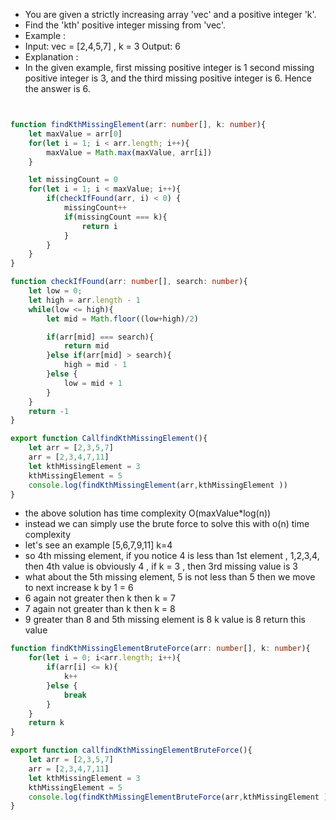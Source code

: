 - You are given a strictly increasing array 'vec' and a positive integer 'k'.
- Find the 'kth' positive integer missing from 'vec'.
- Example :
- Input: vec = [2,4,5,7] , k = 3 Output: 6
- Explanation : 
- In the given example, first missing positive integer is 1 second missing positive integer is 3, and the third missing positive integer is 6. Hence the answer is 6.

```ts


function findKthMissingElement(arr: number[], k: number){
    let maxValue = arr[0]
    for(let i = 1; i < arr.length; i++){
        maxValue = Math.max(maxValue, arr[i])
    }

    let missingCount = 0
    for(let i = 1; i < maxValue; i++){
        if(checkIfFound(arr, i) < 0) {
            missingCount++
            if(missingCount === k){
                return i
            }
        }
    }
}

function checkIfFound(arr: number[], search: number){
    let low = 0;
    let high = arr.length - 1
    while(low <= high){
        let mid = Math.floor((low+high)/2)

        if(arr[mid] === search){
            return mid
        }else if(arr[mid] > search){
            high = mid - 1
        }else {
            low = mid + 1
        }
    }
    return -1
}

export function CallfindKthMissingElement(){
    let arr = [2,3,5,7]
    arr = [2,3,4,7,11]
    let kthMissingElement = 3
    kthMissingElement = 5
    console.log(findKthMissingElement(arr,kthMissingElement ))
}

```

- the above solution has time complexity O(maxValue*log(n))
- instead we can simply use the brute force to solve this with o(n) time complexity
- let's see an example [5,6,7,9,11] k=4
- so 4th missing element, if you notice 4 is less than 1st element , 1,2,3,4, then 4th value is obviously 4 , if k = 3 , then 3rd missing value is 3
- what about the 5th missing element, 5 is not less than 5 then we move to next increase k by 1  = 6
- 6 again not greater then k then k = 7
- 7 again not greater than k then k = 8
- 9 greater than 8 and 5th missing element is 8 k value is 8 return this value

```ts
function findKthMissingElementBruteForce(arr: number[], k: number){
    for(let i = 0; i<arr.length; i++){
        if(arr[i] <= k){
            k++
        }else {
            break
        }
    }
    return k
}

export function callfindKthMissingElementBruteForce(){
    let arr = [2,3,5,7]
    arr = [2,3,4,7,11]
    let kthMissingElement = 3
    kthMissingElement = 5
    console.log(findKthMissingElementBruteForce(arr,kthMissingElement ))
}

```
